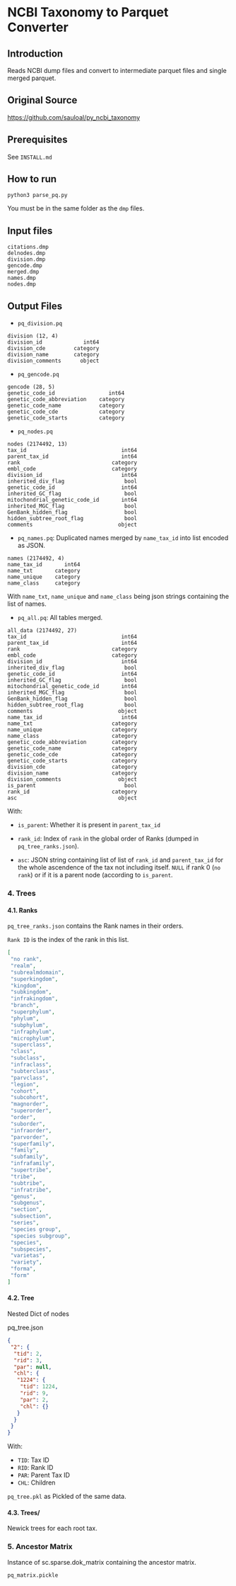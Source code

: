 # NCBI Taxonomy to Parquet Converter

## Introduction
Reads NCBI dump files and convert to intermediate parquet files and
single merged parquet.

## Original Source
https://github.com/sauloal/py_ncbi_taxonomy

## Prerequisites
See ```INSTALL.md```

## How to run
```python3 parse_pq.py```

You must be in the same folder as the ```dmp``` files.

## Input files
```
citations.dmp
delnodes.dmp
division.dmp
gencode.dmp
merged.dmp
names.dmp
nodes.dmp
```

## Output Files
* ```pq_division.pq```
```
division (12, 4)
division_id             int64
division_cde         category
division_name        category
division_comments      object
```


* ```pq_gencode.pq```
```
gencode (28, 5)
genetic_code_id                 int64
genetic_code_abbreviation    category
genetic_code_name            category
genetic_code_cde             category
genetic_code_starts          category
```


* ```pq_nodes.pq```
```
nodes (2174492, 13)
tax_id                              int64
parent_tax_id                       int64
rank                             category
embl_code                        category
division_id                         int64
inherited_div_flag                   bool
genetic_code_id                     int64
inherited_GC_flag                    bool
mitochondrial_genetic_code_id       int64
inherited_MGC_flag                   bool
GenBank_hidden_flag                  bool
hidden_subtree_root_flag             bool
comments                           object
```


* ```pq_names.pq```: Duplicated names merged by ```name_tax_id``` into list encoded as JSON.
```
names (2174492, 4)
name_tax_id       int64
name_txt       category
name_unique    category
name_class     category
```

With ```name_txt```, ```name_unique``` and ```name_class``` being json strings
containing the list of names.


* ```pq_all.pq```: All tables merged.
```
all_data (2174492, 27)
tax_id                              int64
parent_tax_id                       int64
rank                             category
embl_code                        category
division_id                         int64
inherited_div_flag                   bool
genetic_code_id                     int64
inherited_GC_flag                    bool
mitochondrial_genetic_code_id       int64
inherited_MGC_flag                   bool
GenBank_hidden_flag                  bool
hidden_subtree_root_flag             bool
comments                           object
name_tax_id                         int64
name_txt                         category
name_unique                      category
name_class                       category
genetic_code_abbreviation        category
genetic_code_name                category
genetic_code_cde                 category
genetic_code_starts              category
division_cde                     category
division_name                    category
division_comments                  object
is_parent                            bool
rank_id                          category
asc                                object
```

With:
- ```is_parent```: Whether it is present in ```parent_tax_id```

- ```rank_id```: Index of ```rank``` in the global order
of Ranks (dumped in ```pq_tree_ranks.json```).

- ```asc```: JSON string containing list of list of
```rank_id``` and ```parent_tax_id``` for the whole ascendence
of the tax not including itself. ```NULL``` if rank 0 (```no rank```)
or if it is a parent node (according to ```is_parent```.


### 4. Trees
#### 4.1. Ranks
```pq_tree_ranks.json``` contains the Rank names in their orders.

```Rank ID``` is the index of the rank in this list.

```json
[
 "no rank",
 "realm",
 "subrealmdomain",
 "superkingdom",
 "kingdom",
 "subkingdom",
 "infrakingdom",
 "branch",
 "superphylum",
 "phylum",
 "subphylum",
 "infraphylum",
 "microphylum",
 "superclass",
 "class",
 "subclass",
 "infraclass",
 "subterclass",
 "parvclass",
 "legion",
 "cohort",
 "subcohort",
 "magnorder",
 "superorder",
 "order",
 "suborder",
 "infraorder",
 "parvorder",
 "superfamily",
 "family",
 "subfamily",
 "infrafamily",
 "supertribe",
 "tribe",
 "subtribe",
 "infratribe",
 "genus",
 "subgenus",
 "section",
 "subsection",
 "series",
 "species group",
 "species subgroup",
 "species",
 "subspecies",
 "varietas",
 "variety",
 "forma",
 "form"
]
```

#### 4.2. Tree
Nested Dict of nodes

pq_tree.json
```json
{
 "2": {
  "tid": 2,
  "rid": 3,
  "par": null,
  "chl": {
   "1224": {
    "tid": 1224,
    "rid": 9,
    "par": 2,
    "chl": {}
   }
  }
 }
}
```
With:
* ```TID```: Tax ID
* ```RID```: Rank ID
* ```PAR```: Parent Tax ID
* ```CHL```: Children

```pq_tree.pkl``` as Pickled of the same data.


#### 4.3. Trees/
Newick trees for each root tax.

### 5. Ancestor Matrix
Instance of sc.sparse.dok_matrix containing the ancestor matrix.

```
pq_matrix.pickle
```
